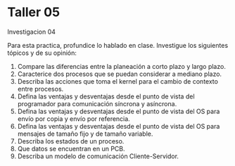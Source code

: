# Taller 05

 Investigacion 04
 
Para esta practica, profundice lo hablado en clase. Investigue los siguientes tópicos y de su opinión:
1. Compare las diferencias entre la planeación a corto plazo y largo plazo.
2. Caracterice dos procesos que se puedan considerar a mediano plazo.
3. Describa las acciones que toma el kernel para el cambio de contexto entre procesos.
4. Defina las ventajas y desventajas desde el punto de vista del programador para comunicación
síncrona y asíncrona.
5. Defina las ventajas y desventajas desde el punto de vista del OS para envío por copia y envío
por referencia.
6. Defina las ventajas y desventajas desde el punto de vista del OS para mensajes de tamaño fijo y
de tamaño variable.
7. Describa los estados de un proceso.
8. Que datos se encuentran en un PCB.
9. Describa un modelo de comunicación Cliente-Servidor.